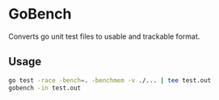 # GoBench
Converts go unit test files to usable and trackable format.

## Usage
```sh
go test -race -bench=. -benchmem -v ./... | tee test.out
gobench -in test.out
```
